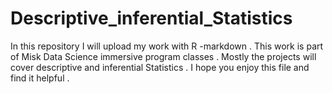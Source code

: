 # Descriptive_inferential_Statistics
In this repository I will upload my work with R -markdown . This work is part of  Misk Data Science immersive program classes . Mostly the projects will cover  descriptive and inferential Statistics . I hope you enjoy this file and find it helpful . 
